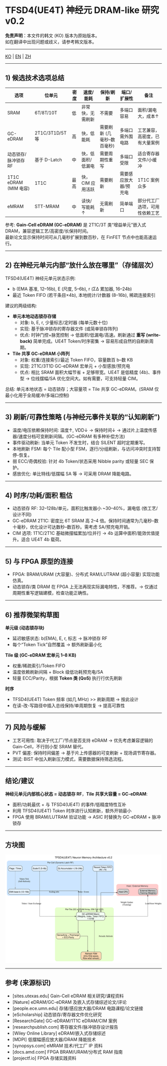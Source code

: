 # TFSD4(UE4T) 神经元 DRAM-like 研究 v0.2


**免责声明**：本文件的韩文 (KO) 版本为原始版本。  
如在翻译中出现问题或歧义，请参考韩文版本。

---

[KO](UE4T_Neuron_DRAMlike_Study_v0.2.md) | [EN](UE4T_Neuron_DRAMlike_Study_v0.2_en.md) | [ZH](UE4T_Neuron_DRAMlike_Study_v0.2_zh.md)


---

## 1) 候选技术选项总结
| 选项 | 位单元 | 密度 | 速度/能耗 | 保持/刷新 | 端口/扩展性 | 备注 |
|---|---|---|---|---|---|---|
| SRAM | 6T/8T/10T | 低 | 非常快，无需刷新 | 不需要 | 多端口容易 | 面积/漏电大，成本↑ |
| GC-eDRAM | 2T1C/3T1D/5T 等 | 高 | 快，低能耗 | 需要刷新 (几毫秒–数百毫秒) | 多端口需外围电路 | 工艺兼容，高密度，已有大量案例 |
| 动态锁存/脉冲锁存 RF | 基于 D-Latch | 中 | 快，低面积/低漏电 | 需要周期性重写 | 多端口受限 | 适合寄存器文件/小缓冲 |
| 1T1C eDRAM (MIM 电容) | 1T1C | 最高 | 快，CIM 应用活跃 | 需要刷新 | 需要感应放大器/预充电 | 1T1C 案例众多 |
| eMRAM | STT-MRAM | 中 | 读快/写能耗↑ | 无需刷新 | 简单端口 | 部分代工厂选项，可用性依赖工艺 |

参考: **Gain-Cell eDRAM (GC-eDRAM)** 是 2T1C/3T 类“增益单元”嵌入式 DRAM，兼容逻辑工艺/高密度/长保持时间。  
最新论文显示保持时间可从几毫秒扩展到数百秒，在 FinFET 节点中也能高速运行。

---

## 2) 在神经元单元内部“放什么放在哪里”（存储层次）

TFSD4(UE4T) 神经元单元状态示例:

- b (EMA 基准, 12–16b), E (尺度, 5–6b), r (ΣΔ 累加器, 16–24b)  
- 最近 Token FIFO (若干条目×4b), 本地统计/计数器 (8–16b), 稀疏连接索引  

建议的两级结构:
- **单元本地动态锁存存储**
  - 对象: b, E, r, 少量标志/定时器 (每单元数十位)  
  - 实现: 基于脉冲锁存的寄存器文件 (或简单锁存阵列)  
  - 优点: 时钟门控+脉宽控制 → 低面积/低漏电/高速。刷新通过 **重写 (write-back)** 简单完成。UE4T Token/时序密集 → 容易形成自然的自刷新周期。  
- **Tile 共享 GC-eDRAM 小阵列**
  - 对象: 权重/连接索引/最近 Token FIFO，容量数百 b–数 KB  
  - 实现: 2T1C/3T1D GC-eDRAM 宏单元 + 小型感放/预充电  
  - 优点: 相比 SRAM 面积大幅节省 + 足够带宽。UE4T 是低精度 (4b)、事件型 → 位线摆幅/SA 优化空间大。如有需要，可支持轻量 CIM。  

总结: 单元本地状态 = 动态锁存；大容量项 = Tile 共享 GC-eDRAM。(SRAM 仅最小化用于全局缓冲/多端口控制)

---

## 3) 刷新/可靠性策略 (与神经元事件关联的“认知刷新”)

- 温度/电压依赖保持时间: 温度↑, VDD↓ → 保持时间↓ → 通过片上温度传感器/速度分档可变刷新间隔。(GC-eDRAM 有多种补偿方法)  
- 事件驱动刷新: 当单元 Token 不发生时，结合 SILENT 超时定期重写。  
- 本地刷新 FSM: 每个 Tile 配小型 FSM，逐行/分组刷新，与访问冲突时支持暂停-恢复。  
- 弱 ECC/奇偶校验: 针对 4b Token/状态采用 Nibble parity 或轻量 SEC 保护。  
- 感放优化: 单比特线/低摆幅 SA 等 → 可采用 DRAM 降能电路。  

---

## 4) 时序/功耗/面积 粗估

- 动态锁存 RF: 32–128b/单元，面积比触发器小 ~30–40%，漏电低 (依工艺/设计不同)  
- GC-eDRAM 2T1C: 密度比 6T SRAM 高 2–4 倍。保持时间通常为几毫秒–数十毫秒，优化设计可达数秒–数百秒。需考虑 SA/预充电开销。  
- CIM 选项: 1T1C/2T1C 基础微摆幅累加/位并行 → 4b 运算中面积/能效优值提升。适合 UE4T 4b 载荷。  

---

## 5) 与 FPGA 原型的连接

- FPGA: BRAM/URAM (大容量)、分布式 RAM/LUTRAM (超小容量) 实现功能仿真。  
- 动态锁存/类 DRAM 在 FPGA 上无法再现实际漏电特性，不推荐。→ 仅通过周期性重写逻辑建模，检查功能正确性。  

---

## 6) 推荐微架构草图

**单元级 (动态锁存块)**
- 延迟敏感状态: b(EMA), E, r, 标志 → 脉冲锁存 RF  
- 每个“Token Tick”自然覆盖 → 额外刷新最小化  

**Tile 级 (GC-eDRAM 宏单元 1–8 KB)**
- 权重/稀疏索引/Token FIFO  
- 温度依赖刷新间隔 + Block 级低功耗预充电/SA  
- 轻量 ECC/Parity，根据 **Token 类 (QoS)** 执行行优先刷新  

**时序**
- TFSD4(UE4T) Token 频率 (如几 MHz) >> 刷新周期 → 按此设计  
- 在读-改-写路径中插入总线保持/单周期恢复 → 提高可靠性  

---

## 7) 风险与缓解

- 工艺可用性: 取决于代工厂/节点是否支持 eDRAM → 优先考虑兼容逻辑的 Gain-Cell，不行则小型 SRAM 替代。  
- PVT 偏差: 保持时间偏差 → 基于片上传感器的可变刷新 + 现场调节寄存器。  
- 测试: BIST 中加入刷新压力模式，需要数据保持筛选流程。  

---

## 结论/建议

**神经元单元内部核心状态 = 动态锁存 RF**，**Tile 共享大容量 = GC-eDRAM**:  
- 面积/功耗最优 + 与 TFSD4(UE4T) 的事件/低精度特性互补  
- 利用 TFSD4(UE4T) Token 时序进行认知刷新，额外开销最小  
- FPGA 使用 BRAM/LUTRAM 验证功能 → ASIC 时替换为 GC-eDRAM + 脉冲锁存

---

## 方块图

![**TFSD4(UE4T) 神经元内存架构 v0.2**](diagrams/neuron_mem_arch_v0.2.svg)

---

## 参考 (来源标识)

- [sites.utexas.edu] Gain-Cell eDRAM 相关研究/课程资料  
- [Nature] eDRAM/GC-eDRAM 及嵌入式存储综述论文/评论  
- [people.ece.umn.edu] 存储/感应放大器/DRAM 电路课程/论文链接  
- [eScholarship] 动态锁存/寄存器文件优化研究  
- [ResearchGate] GC-eDRAM/1T1C eDRAM/CIM 案例  
- [researchpublish.com] 寄存器文件/脉冲锁存设计报告  
- [Wiley Online Library] eDRAM/嵌入式存储综述  
- [MDPI] 低摆幅感应放大器/DRAM 降能技术  
- [synopsys.com] eMRAM 技术/代工厂 IP 资料  
- [docs.amd.com] FPGA BRAM/URAM/分布式 RAM 指南  
- [projectf.io] FPGA 存储实践资料
